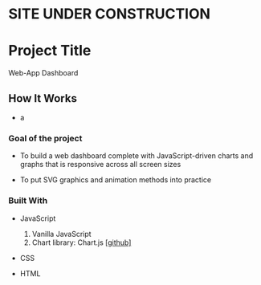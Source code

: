 # **SITE UNDER CONSTRUCTION**

# Project Title



Web-App Dashboard



## How It Works
- a

### Goal of the project



- To build a web dashboard complete with JavaScript-driven charts and graphs that is responsive across all screen sizes

- To put SVG graphics and animation methods into practice


### Built With



- JavaScript
  1. Vanilla JavaScript
  2. Chart library: Chart.js [[github]](https://github.com/chartjs/Chart.js)

- CSS

- HTML




